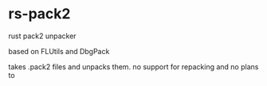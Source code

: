 # rs-pack2
rust pack2 unpacker

based on FLUtils and DbgPack

takes .pack2 files and unpacks them. no support for repacking and no plans to

